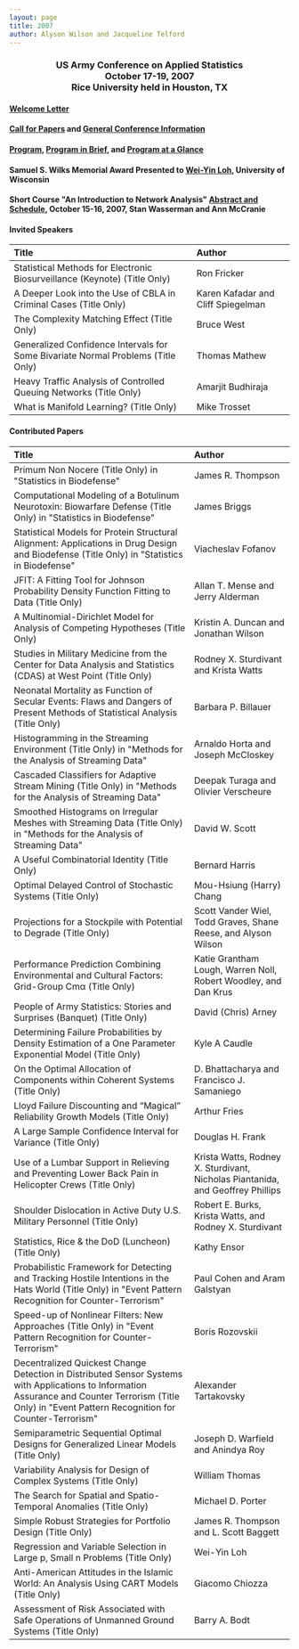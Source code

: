```yaml
---
layout: page
title: 2007
author: Alyson Wilson and Jacqueline Telford
---
```

<div align="center"><h3>US Army Conference on Applied Statistics<br>
October 17-19, 2007<br>
Rice University held in Houston, TX</h3></div>

#### [Welcome Letter](https://alysongwilson.github.io/ACAS/ACAS07/ACASWelcomeLetter.pdf)

#### [Call for Papers](https://alysongwilson.github.io/ACAS/ACAS07/ACAS13Call_for_Papers.pdf) and [General Conference Information](https://alysongwilson.github.io/ACAS/ACAS07/general07.pdf)

#### [Program](https://alysongwilson.github.io/ACAS/DOE6/Agenda2007.pdf), [Program in Brief](https://alysongwilson.github.io/ACAS/ACAS07/ProgramBrief2007.pdf), and [Program at a Glance](https://alysongwilson.github.io/ACAS/ACAS07/glance.html)

#### Samuel S. Wilks Memorial Award Presented to [Wei-Yin Loh](https://alysongwilson.github.io/ACAS/ACAS07/LohWilks.jpg), University of Wisconsin 

#### Short Course "An Introduction to Network Analysis" [Abstract and Schedule](https://alysongwilson.github.io/ACAS/ACAS07/ShortCourse2007.pdf), October 15-16, 2007, Stan Wasserman and Ann McCranie


#### Invited Speakers

| Title | Author |
| :--- | :--- |
| Statistical Methods for Electronic Biosurveillance (Keynote) (Title Only) | Ron Fricker |
| A Deeper Look into the Use of CBLA in Criminal Cases (Title Only) | Karen Kafadar and Cliff Spiegelman |
| The Complexity Matching Effect (Title Only) | Bruce West |
| Generalized Confidence Intervals for Some Bivariate Normal Problems (Title Only) | Thomas Mathew |
| Heavy Traffic Analysis of Controlled Queuing Networks (Title Only) | Amarjit Budhiraja |
| What is Manifold Learning? (Title Only) | Mike Trosset |


#### Contributed Papers

| Title | Author |
| :--- | :--- |
| Primum Non Nocere (Title Only) in "Statistics in Biodefense" | James R. Thompson 
| Computational Modeling of a Botulinum Neurotoxin: Biowarfare Defense (Title Only) in "Statistics in Biodefense" | James Briggs |
| Statistical Models for Protein Structural Alignment: Applications in Drug Design and Biodefense (Title Only) in "Statistics in Biodefense" | Viacheslav Fofanov |
| JFIT: A Fitting Tool for Johnson Probability Density Function Fitting to Data (Title Only) | Allan T. Mense and Jerry Alderman |
| A Multinomial-Dirichlet Model for Analysis of Competing Hypotheses (Title Only) | Kristin A. Duncan and Jonathan Wilson |
| Studies in Military Medicine from the Center for Data Analysis and Statistics (CDAS) at West Point (Title Only) | Rodney X. Sturdivant and Krista Watts |
| Neonatal Mortality as Function of Secular Events: Flaws and Dangers of Present Methods of Statistical Analysis (Title Only) | Barbara P. Billauer |
| Histogramming in the Streaming Environment (Title Only) in "Methods for the Analysis of Streaming Data" | Arnaldo Horta and Joseph McCloskey |
| Cascaded Classifiers for Adaptive Stream Mining (Title Only) in "Methods for the Analysis of Streaming Data" | Deepak Turaga and Olivier Verscheure |
| Smoothed Histograms on Irregular Meshes with Streaming Data (Title Only) in "Methods for the Analysis of Streaming Data" | David W. Scott |
| A Useful Combinatorial Identity (Title Only) | Bernard Harris |
| Optimal Delayed Control of Stochastic Systems (Title Only) | Mou-Hsiung (Harry) Chang |
| Projections for a Stockpile with Potential to Degrade (Title Only) | Scott Vander Wiel, Todd Graves, Shane Reese, and Alyson Wilson |
| Performance Prediction Combining Environmental and Cultural Factors: Grid-Group Cmα (Title Only) | Katie Grantham Lough, Warren Noll, Robert Woodley, and Dan Krus |
| People of Army Statistics: Stories and Surprises (Banquet) (Title Only) | David (Chris) Arney |
| Determining Failure Probabilities by Density Estimation of a One Parameter Exponential Model (Title Only) | Kyle A Caudle |
| On the Optimal Allocation of Components within Coherent Systems (Title Only) | D. Bhattacharya and Francisco J. Samaniego |
| Lloyd Failure Discounting and “Magical” Reliability Growth Models (Title Only) | Arthur Fries |
| A Large Sample Confidence Interval for Variance (Title Only) | Douglas H. Frank |
| Use of a Lumbar Support in Relieving and Preventing Lower Back Pain in Helicopter Crews (Title Only) | Krista Watts, Rodney X. Sturdivant, Nicholas Piantanida, and Geoffrey Phillips |
| Shoulder Dislocation in Active Duty U.S. Military Personnel (Title Only) | Robert E. Burks, Krista Watts, and Rodney X. Sturdivant |
| Statistics, Rice & the DoD (Luncheon) (Title Only) | Kathy Ensor |
| Probabilistic Framework for Detecting and Tracking Hostile Intentions in the Hats World (Title Only) in "Event Pattern Recognition for Counter-Terrorism" | Paul Cohen and Aram Galstyan |
| Speed-up of Nonlinear Filters: New Approaches (Title Only) in "Event Pattern Recognition for Counter-Terrorism" | Boris Rozovskii |
| Decentralized Quickest Change Detection in Distributed Sensor Systems with Applications to Information Assurance and Counter Terrorism (Title Only) in "Event Pattern Recognition for Counter-Terrorism" | Alexander Tartakovsky |
| Semiparametric Sequential Optimal Designs for Generalized Linear Models (Title Only) | Joseph D. Warfield and Anindya Roy |
| Variability Analysis for Design of Complex Systems (Title Only) | William Thomas |
| The Search for Spatial and Spatio-Temporal Anomalies (Title Only) | Michael D. Porter |
| Simple Robust Strategies for Portfolio Design (Title Only) | James R. Thompson and L. Scott Baggett |
| Regression and Variable Selection in Large p, Small n Problems (Title Only) | Wei-Yin Loh |
| Anti-American Attitudes in the Islamic World: An Analysis Using CART Models (Title Only) | Giacomo Chiozza |
| Assessment of Risk Associated with Safe Operations of Unmanned Ground Systems (Title Only) | Barry A. Bodt |
